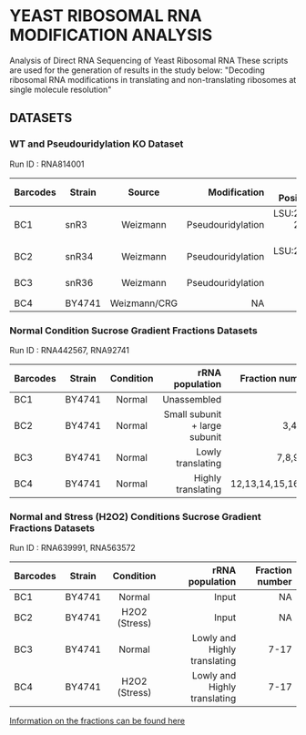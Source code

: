 # YEAST RIBOSOMAL RNA MODIFICATION ANALYSIS
Analysis of Direct RNA Sequencing of Yeast Ribosomal RNA 
These scripts are used for the generation of results in the study below:
"Decoding ribosomal RNA modifications in translating and non-translating ribosomes at single molecule resolution"


## DATASETS

### WT and Pseudouridylation KO Dataset

Run ID : RNA814001

|Barcodes| Strain        | Source           | Modification  | KO Positions |
|----| ------------- |:-------------:| -----:| -------: |
|BC1|    snR3  | Weizmann | Pseudouridylation | LSU:2129, 2133, 2264 |
|BC2|   snR34  | Weizmann | Pseudouridylation | LSU:2880, 2826 |
|BC3|    snR36  | Weizmann | Pseudouridylation | SSU: 1187 |
|BC4|   BY4741  | Weizmann/CRG | NA | NA |

### Normal Condition Sucrose Gradient Fractions Datasets

Run ID :  RNA442567, RNA92741

|Barcodes| Strain        | Condition           | rRNA population | Fraction number |
|----| ------------- |:-------------:| -----:| -------: |
|BC1|    BY4741  | Normal | Unassembled | 1,2 |
|BC2|   BY4741  | Normal | Small subunit + large subunit| 3,4,5,6 |
|BC3|    BY4741  | Normal | Lowly translating | 7,8,9,10 |
|BC4|   BY4741  | Normal | Highly translating | 12,13,14,15,16,17 |

### Normal and Stress (H2O2) Conditions Sucrose Gradient Fractions Datasets

Run ID :  RNA639991, RNA563572

|Barcodes| Strain        | Condition           | rRNA population | Fraction number |
|----| ------------- |:------------:| -----:| -------: |
|BC1|    BY4741  | Normal | Input | NA |
|BC2|   BY4741  | H2O2 (Stress) | Input | NA |
|BC3|    BY4741  | Normal | Lowly and Highly translating | 7-17 |
|BC4|   BY4741  | H2O2 (Stress)| Lowly and Highly translating | 7-17 |



[Information on the fractions can be found here](https://github.com/novoalab/yeast_rRNA_Mod/blob/master/scripts/yeast_rRNA_fractions.md)


